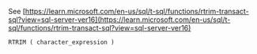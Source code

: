 See [https://learn.microsoft.com/en-us/sql/t-sql/functions/rtrim-transact-sql?view=sql-server-ver16](https://learn.microsoft.com/en-us/sql/t-sql/functions/rtrim-transact-sql?view=sql-server-ver16)
```
RTRIM ( character_expression )
```
